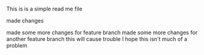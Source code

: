 This is is a simple read me file

made changes

made some more changes for feature branch
made some more changes for another feature branch this will cause trouble
I hope this isn't much of a problem
